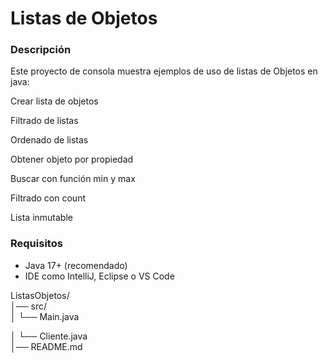 # Listas de Objetos

### Descripción

Este proyecto de consola muestra ejemplos de uso de listas de Objetos en java:

Crear lista de objetos

Filtrado de listas

Ordenado de listas

Obtener objeto por propiedad

Buscar con función min y max

Filtrado con count

Lista inmutable

### Requisitos

* Java 17+ (recomendado)
* IDE como IntelliJ, Eclipse o VS Code

ListasObjetos/\
│── src/\
│ └── Main.java

│ └── Cliente.java\
│── README.md
